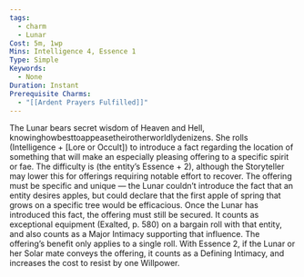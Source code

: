 ```yaml
---
tags:
  - charm
  - Lunar
Cost: 5m, 1wp
Mins: Intelligence 4, Essence 1
Type: Simple
Keywords:
  - None
Duration: Instant
Prerequisite Charms:
  - "[[Ardent Prayers Fulfilled]]"
---
```

The Lunar bears secret wisdom of Heaven and Hell, knowinghowbesttoappeasetheirotherworldlydenizens. She rolls (Intelligence + [Lore or Occult]) to introduce a fact regarding the location of something that will make an especially pleasing offering to a specific spirit or fae. The difficulty is (the entity’s Essence + 2), although the Storyteller may lower this for offerings requiring notable effort to recover. The offering must be specific and unique — the Lunar couldn’t introduce the fact that an entity desires apples, but could declare that the first apple of spring that grows on a specific tree would be efficacious. Once the Lunar has introduced this fact, the offering must still be secured. It counts as exceptional equipment (Exalted, p. 580) on a bargain roll with that entity, and also counts as a Major Intimacy supporting that influence. The offering’s benefit only applies to a single roll. With Essence 2, if the Lunar or her Solar mate conveys the offering, it counts as a Defining Intimacy, and increases the cost to resist by one Willpower.